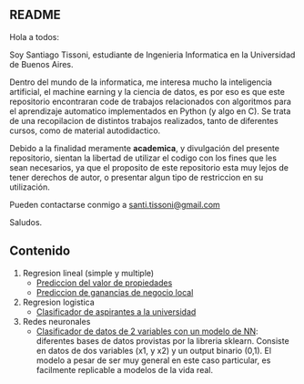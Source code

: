## README
Hola a todos:

Soy Santiago Tissoni, estudiante de Ingenieria Informatica en la Universidad de Buenos Aires.

Dentro del mundo de la informatica, me interesa mucho la inteligencia artificial, el machine earning y la ciencia de datos,
es por eso es que este repositorio encontraran code de trabajos relacionados con algoritmos para el aprendizaje automatico
implementados en Python (y algo en C). Se trata de una recopilacion de distintos trabajos realizados, tanto de diferentes cursos, como de material autodidactico.

Debido a la finalidad meramente **academica**, y divulgación del presente repositorio, sientan la libertad de utilizar el codigo con los fines que les sean necesarios, ya que el proposito de este repositorio esta muy lejos de tener derechos de autor, o presentar algun tipo de restriccion en su utilización.

Pueden contactarse conmigo a santi.tissoni@gmail.com

Saludos.

## Contenido

1. Regresion lineal (simple y multiple)
    * [Prediccion del valor de propiedades](https://github.com/stissoni/machine-learning/blob/master/Prediccion%20valor%20de%20propiedades/Prediccion%20valor%20propiedades.ipynb)
    * [Prediccion de ganancias de negocio local](https://github.com/stissoni/machine-learning/blob/master/Prediccion%20ganancias%20de%20negocio%20local/Prediccion%20ganancias%20de%20negocio%20local.ipynb)
2. Regresion logistica
    * [Clasificador de aspirantes a la universidad](https://github.com/stissoni/machine-learning/blob/master/Clasificador%20aspirantes%20universidad/Clasificador_aspirantes_a_universidad.ipynb)
3. Redes neuronales
    * [Clasificador de datos de 2 variables con un modelo de NN](https://github.com/stissoni/machine-learning/blob/master/Clasificador%20de%20datos%20con%20NN/Clasificador_de_datos_con_NN.ipynb): diferentes bases de datos provistas por la libreria sklearn. Consiste en datos de dos variables (x1, y x2) y un output binario (0,1). El modelo a pesar de ser muy general en este caso particular, es facilmente replicable a modelos de la vida real.
